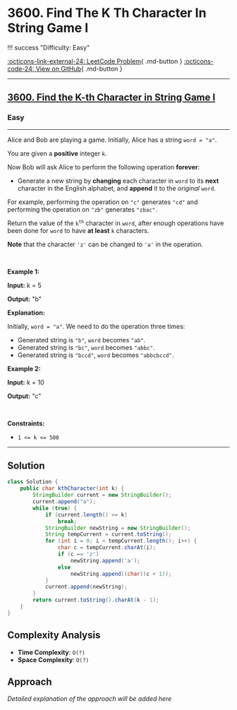 # 3600. Find The K Th Character In String Game I

!!! success "Difficulty: Easy"

[:octicons-link-external-24: LeetCode Problem](https://leetcode.com/problems/find-the-k-th-character-in-string-game-i/){ .md-button }
[:octicons-code-24: View on GitHub](https://github.com/RAJ8664/Leetcode/tree/master/3600-find-the-k-th-character-in-string-game-i){ .md-button }

---

<h2><a href="https://leetcode.com/problems/find-the-k-th-character-in-string-game-i">3600. Find the K-th Character in String Game I</a></h2><h3>Easy</h3><hr><p>Alice and Bob are playing a game. Initially, Alice has a string <code>word = &quot;a&quot;</code>.</p>

<p>You are given a <strong>positive</strong> integer <code>k</code>.</p>

<p>Now Bob will ask Alice to perform the following operation <strong>forever</strong>:</p>

<ul>
	<li>Generate a new string by <strong>changing</strong> each character in <code>word</code> to its <strong>next</strong> character in the English alphabet, and <strong>append</strong> it to the <em>original</em> <code>word</code>.</li>
</ul>

<p>For example, performing the operation on <code>&quot;c&quot;</code> generates <code>&quot;cd&quot;</code> and performing the operation on <code>&quot;zb&quot;</code> generates <code>&quot;zbac&quot;</code>.</p>

<p>Return the value of the <code>k<sup>th</sup></code> character in <code>word</code>, after enough operations have been done for <code>word</code> to have <strong>at least</strong> <code>k</code> characters.</p>

<p><strong>Note</strong> that the character <code>&#39;z&#39;</code> can be changed to <code>&#39;a&#39;</code> in the operation.</p>

<p>&nbsp;</p>
<p><strong class="example">Example 1:</strong></p>

<div class="example-block">
<p><strong>Input:</strong> <span class="example-io">k = 5</span></p>

<p><strong>Output:</strong> <span class="example-io">&quot;b&quot;</span></p>

<p><strong>Explanation:</strong></p>

<p>Initially, <code>word = &quot;a&quot;</code>. We need to do the operation three times:</p>

<ul>
	<li>Generated string is <code>&quot;b&quot;</code>, <code>word</code> becomes <code>&quot;ab&quot;</code>.</li>
	<li>Generated string is <code>&quot;bc&quot;</code>, <code>word</code> becomes <code>&quot;abbc&quot;</code>.</li>
	<li>Generated string is <code>&quot;bccd&quot;</code>, <code>word</code> becomes <code>&quot;abbcbccd&quot;</code>.</li>
</ul>
</div>

<p><strong class="example">Example 2:</strong></p>

<div class="example-block">
<p><strong>Input:</strong> <span class="example-io">k = 10</span></p>

<p><strong>Output:</strong> <span class="example-io">&quot;c&quot;</span></p>
</div>

<p>&nbsp;</p>
<p><strong>Constraints:</strong></p>

<ul>
	<li><code>1 &lt;= k &lt;= 500</code></li>
</ul>


---

## Solution

```java
class Solution {
    public char kthCharacter(int k) {
        StringBuilder current = new StringBuilder();
        current.append("a");
        while (true) {
            if (current.length() >= k)
                break;
            StringBuilder newString = new StringBuilder();
            String tempCurrent = current.toString();
            for (int i = 0; i < tempCurrent.length(); i++) {
                char c = tempCurrent.charAt(i);
                if (c == 'z')
                    newString.append('a');
                else
                    newString.append((char)(c + 1));
            }
            current.append(newString);
        }
        return current.toString().charAt(k - 1);
    }
}
```

## Complexity Analysis

- **Time Complexity**: `O(?)`
- **Space Complexity**: `O(?)`

## Approach

*Detailed explanation of the approach will be added here*

